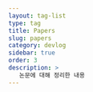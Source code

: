 ```yaml
---
layout: tag-list
type: tag
title: Papers
slug: papers
category: devlog
sidebar: true
order: 3
description: >
   논문에 대해 정리한 내용
---
```

